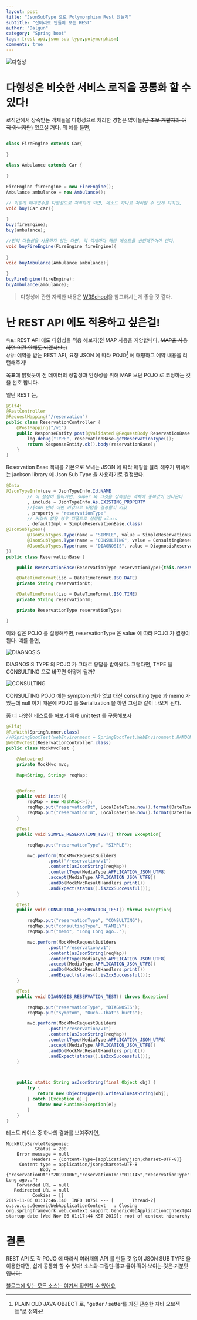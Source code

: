 ```yaml
---
layout: post
title: "JsonSubType 으로 Polymorphism Rest 만들기"
subtitle: "잔머리로 만들어 보는 REST"
author: "Dalgun"
category: "Spring boot"
tags: [rest api,json sub type,polymorphism]
comments: true
---
```


![다형성](https://miro.medium.com/max/1276/1*cFSJ95jyw-ACiWaIRxAbbg.jpeg)

# 다형성은 비슷한 서비스 로직을 공통화 할 수 있다!

로직안에서 상속받는 객체들을 다형성으로 처리한 경험은 많이들(~~난 초보 개발자라 아직 아니지만~~) 있으실 거다. 뭐 예를 들면,

```java

class FireEngine extends Car{
    
}

class Ambulance extends Car {
    
}

FireEngine fireEngine = new FireEngine();
Ambulance ambulance = new Ambulance();

// 이렇게 매개변수를 다형성으로 처리하게 되면, 메소드 하나로 처리할 수 있게 되지만,
void buy(Car car){
    
}
buy(fireEngine);
buy(ambulance);

//만약 다형성을 사용하지 않는 다면, 각 객체마다 해당 메소드를 선언해주어야 한다.
void buyFireEngine(FireEngine fireEngine){
    
}
void buyAmbulance(Ambulance ambulance){
    
}
buyFireEngine(fireEngine);
buyAmbulance(ambulance);

```
> 다형성에 관한 자세한 내용은 [W3School](https://www.w3schools.com/java/java_polymorphism.asp)을 참고하시는게 좋을 것 같다.

# 난 REST API 에도 적용하고 싶은걸!

`목표`: REST API 에도 다형성을 적용 해보자(전 MAP 사용을 지양합니다, ~~MAP을 사용하면 이건 안해도 되겠지만..~~)<br>
`상황`: 예약을 받는 REST API, 요청 JSON 에 따라 POJO[^1] 에 매핑하고 예약 내용을 리턴해주기!

목표에 밝혔듯이 전 데이터의 정합성과 안정성을 위해 MAP 보단 POJO 로 코딩하는 것을 선호 합니다.

일단 REST 는,
```java
@Slf4j
@RestController
@RequestMapping("/reservation")
public class ReservationController {
    @PostMapping("/v1")
    public ResponseEntity post(@Validated @RequestBody ReservationBase reservationBase){
        log.debug("TYPE", reservationBase.getReservationType());
        return ResponseEntity.ok().body(reservationBase);
    }
}
```
Reservation Base 객체를 기본으로 보내는 JSON 에 따라 매핑을 달리 해주기 위해서는
jackson library 에 Json Sub Type 을 사용하기로 결정했다.

```java
@Data
@JsonTypeInfo(use = JsonTypeInfo.Id.NAME
        // 이 설정이 들어가면, super 와 그것을 상속받는 객체에 중복값이 안나온다
        , include = JsonTypeInfo.As.EXISTING_PROPERTY 
        //json 안의 어떤 키값으로 타입을 결정할지 키값
        , property = "reservationType"
        // 키값이 없을 경우 디폴트로 설정할 class 
        , defaultImpl = SimpleReservationBase.class) 
@JsonSubTypes({
        @JsonSubTypes.Type(name = "SIMPLE", value = SimpleReservationBase.class),
        @JsonSubTypes.Type(name = "CONSULTING", value = ConsultingReservationBase.class),
        @JsonSubTypes.Type(name = "DIAGNOSIS", value = DiagnosisReservationBase.class)
})
public class ReservationBase {

    public ReservationBase(ReservationType reservationType){this.reservationType = reservationType;}

    @DateTimeFormat(iso = DateTimeFormat.ISO.DATE)
    private String reservationDt;

    @DateTimeFormat(iso = DateTimeFormat.ISO.TIME)
    private String reservationTm;

    private ReservationType reservationType;

}
```

이와 같은 POJO 를 설정해주면, reservationType 은 value 에 따라 POJO 가 결정이 된다.
예를 들면,

![DIAGNOSIS](/assets/img/post4-1.png)

DIAGNOSIS TYPE 의 POJO 가 그대로 응답을 받아왔다. 그렇다면, TYPE 을 CONSULTING 으로 바꾸면 어떻게 될까?

![CONSULTING](/assets/img/post4-2.png)

CONSULTING POJO 에는 symptom 키가 없고 대신 consulting type 과 memo 가 있는데 null 이기 때문에 POJO 를 Serialization 을 하면 그림과 같이 나오게 된다.

좀 더 다양한 테스트를 해보기 위해 unit test 를 구동해보자
```java
@Slf4j
@RunWith(SpringRunner.class)
//@SpringBootTest(webEnvironment = SpringBootTest.WebEnvironment.RANDOM_PORT)
@WebMvcTest(ReservationController.class)
public class MockMvcTest {

    @Autowired
    private MockMvc mvc;

    Map<String, String> reqMap;


    @Before
    public void init(){
        reqMap = new HashMap<>();
        reqMap.put("reservationDt", LocalDateTime.now().format(DateTimeFormatter.ofPattern("yyyyMMdd")));
        reqMap.put("reservationTm", LocalDateTime.now().format(DateTimeFormatter.ofPattern("HHMMss")));
    }

    @Test
    public void SIMPLE_RESERVATION_TEST() throws Exception{

        reqMap.put("reservationType", "SIMPLE");

        mvc.perform(MockMvcRequestBuilders
                .post("/reservation/v1")
                .content(asJsonString(reqMap))
                .contentType(MediaType.APPLICATION_JSON_UTF8)
                .accept(MediaType.APPLICATION_JSON_UTF8))
                .andDo(MockMvcResultHandlers.print())
                .andExpect(status().is2xxSuccessful());
    }

    @Test
    public void CONSULTING_RESERVATION_TEST() throws Exception{

        reqMap.put("reservationType", "CONSULTING");
        reqMap.put("consultingType", "FAMILY");
        reqMap.put("memo", "Long Long ago..");

        mvc.perform(MockMvcRequestBuilders
                .post("/reservation/v1")
                .content(asJsonString(reqMap))
                .contentType(MediaType.APPLICATION_JSON_UTF8)
                .accept(MediaType.APPLICATION_JSON_UTF8))
                .andDo(MockMvcResultHandlers.print())
                .andExpect(status().is2xxSuccessful());
    }

    @Test
    public void DIAGNOSIS_RESERVATION_TEST() throws Exception{

        reqMap.put("reservationType", "DIAGNOSIS");
        reqMap.put("symptom", "Ouch..That's hurts");

        mvc.perform(MockMvcRequestBuilders
                .post("/reservation/v1")
                .content(asJsonString(reqMap))
                .contentType(MediaType.APPLICATION_JSON_UTF8)
                .accept(MediaType.APPLICATION_JSON_UTF8))
                .andDo(MockMvcResultHandlers.print())
                .andExpect(status().is2xxSuccessful());
    }



    public static String asJsonString(final Object obj) {
        try {
            return new ObjectMapper().writeValueAsString(obj);
        } catch (Exception e) {
            throw new RuntimeException(e);
        }
    }
}
```

테스트 케이스 중 하나의 결과를 보여주자면,
```
MockHttpServletResponse:
           Status = 200
    Error message = null
          Headers = {Content-Type=[application/json;charset=UTF-8]}
     Content type = application/json;charset=UTF-8
             Body = {"reservationDt":"20191106","reservationTm":"011145","reservationType":"CONSULTING","consultingType":"FAMILY","memo":"Long Long ago.."}
    Forwarded URL = null
   Redirected URL = null
          Cookies = []
2019-11-06 01:17:46.140  INFO 10751 --- [       Thread-2] o.s.w.c.s.GenericWebApplicationContext   : Closing org.springframework.web.context.support.GenericWebApplicationContext@482bce4f: startup date [Wed Nov 06 01:17:44 KST 2019]; root of context hierarchy

```

# 결론
REST API 도 각 POJO 에 따라서 여러개의 API 를 만들 것 없이 JSON SUB TYPE 을 이용한다면, 쉽게 공통화 할 수 있다! 
~~소스와 그림만 많고 글이 적어 보이는 것은 기분탓입니다.~~


[블로그에 있는 모든 소스는 여기서 확인할 수 있어요](https://github.com/dalgun/play)


[^1]: PLAIN OLD JAVA OBJECT 로, "getter / setter를 가진 단순한 자바 오브젝트"로 정의



